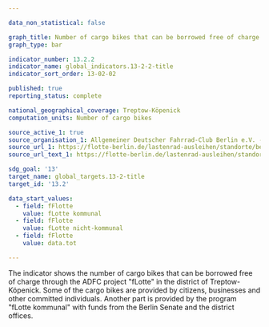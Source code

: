 ```yaml
---

data_non_statistical: false

graph_title: Number of cargo bikes that can be borrowed free of charge
graph_type: bar

indicator_number: 13.2.2
indicator_name: global_indicators.13-2-2-title
indicator_sort_order: 13-02-02

published: true
reporting_status: complete

national_geographical_coverage: Treptow-Köpenick
computation_units: Number of cargo bikes

source_active_1: true
source_organisation_1: Allgemeiner Deutscher Fahrrad-Club Berlin e.V. - fLotte-Berlin
source_url_1: https://flotte-berlin.de/lastenrad-ausleihen/standorte/bezirke/
source_url_text_1: https://flotte-berlin.de/lastenrad-ausleihen/standorte/bezirke/

sdg_goal: '13'
target_name: global_targets.13-2-title
target_id: '13.2'

data_start_values:
  - field: fFlotte
    value: fLotte kommunal
  - field: fFlotte
    value: fLotte nicht-kommunal
  - field: fFlotte
    value: data.tot

---
```


The indicator shows the number of cargo bikes that can be borrowed free of charge through the ADFC project "fLotte" in the district of Treptow-Köpenick. 
Some of the cargo bikes are provided by citizens, businesses and other committed individuals. Another part is provided by the 
program "fLotte kommunal" with funds from the Berlin Senate and the district offices.
